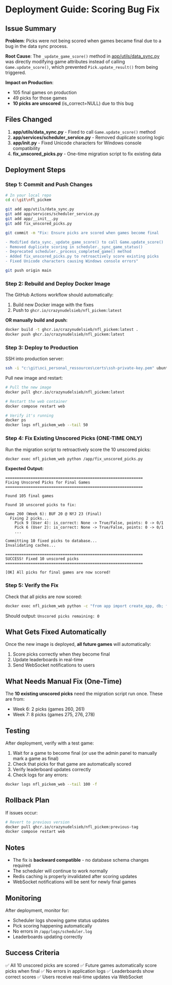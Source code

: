 # Deployment Guide: Scoring Bug Fix

## Issue Summary

**Problem**: Picks were not being scored when games became final due to a bug in the data sync process.

**Root Cause**: The `_update_game_score()` method in [app/utils/data_sync.py](app/utils/data_sync.py) was directly modifying game attributes instead of calling `Game.update_score()`, which prevented `Pick.update_result()` from being triggered.

**Impact on Production**:
- 105 final games on production
- 49 picks for those games
- **10 picks are unscored** (is_correct=NULL) due to this bug

## Files Changed

1. **app/utils/data_sync.py** - Fixed to call `Game.update_score()` method
2. **app/services/scheduler_service.py** - Removed duplicate scoring logic
3. **app/__init__.py** - Fixed Unicode characters for Windows console compatibility
4. **fix_unscored_picks.py** - One-time migration script to fix existing data

## Deployment Steps

### Step 1: Commit and Push Changes

```bash
# In your local repo
cd c:\git\nfl_pickem

git add app/utils/data_sync.py
git add app/services/scheduler_service.py
git add app/__init__.py
git add fix_unscored_picks.py

git commit -m "Fix: Ensure picks are scored when games become final

- Modified data_sync._update_game_score() to call Game.update_score()
- Removed duplicate scoring in scheduler._sync_game_status()
- Deprecated scheduler._process_completed_game() method
- Added fix_unscored_picks.py to retroactively score existing picks
- Fixed Unicode characters causing Windows console errors"

git push origin main
```

### Step 2: Rebuild and Deploy Docker Image

The GitHub Actions workflow should automatically:
1. Build new Docker image with the fixes
2. Push to `ghcr.io/crazynudelsieb/nfl_pickem:latest`

**OR manually build and push:**

```bash
docker build -t ghcr.io/crazynudelsieb/nfl_pickem:latest .
docker push ghcr.io/crazynudelsieb/nfl_pickem:latest
```

### Step 3: Deploy to Production

SSH into production server:

```bash
ssh -i "c:\git\oci_personal_ressources\certs\ssh-private-key.pem" ubuntu@158.180.50.199
```

Pull new image and restart:

```bash
# Pull the new image
docker pull ghcr.io/crazynudelsieb/nfl_pickem:latest

# Restart the web container
docker compose restart web

# Verify it's running
docker ps
docker logs nfl_pickem_web --tail 50
```

### Step 4: Fix Existing Unscored Picks (ONE-TIME ONLY)

Run the migration script to retroactively score the 10 unscored picks:

```bash
docker exec nfl_pickem_web python /app/fix_unscored_picks.py
```

**Expected Output:**
```
============================================================
Fixing Unscored Picks for Final Games
============================================================

Found 105 final games

Found 10 unscored picks to fix:

Game 260 (Week 6): BUF 20 @ NYJ 23 (Final)
  Fixing 2 picks...
    Pick 9 (User 4): is_correct: None -> True/False, points: 0 -> 0/1
    Pick 6 (User 2): is_correct: None -> True/False, points: 0 -> 0/1
    ...

Committing 10 fixed picks to database...
Invalidating caches...

============================================================
SUCCESS! Fixed 10 unscored picks
============================================================

[OK] All picks for final games are now scored!
```

### Step 5: Verify the Fix

Check that all picks are now scored:

```bash
docker exec nfl_pickem_web python -c "from app import create_app, db; from app.models import Game, Pick; app = create_app(); app.app_context().push(); final_game_ids = [g.id for g in Game.query.filter_by(is_final=True).all()]; unscored = Pick.query.filter(Pick.game_id.in_(final_game_ids), Pick.is_correct.is_(None)).count() if final_game_ids else 0; print(f'Unscored picks remaining: {unscored}'); print('✓ All picks scored!' if unscored == 0 else '✗ Still have unscored picks!')"
```

Should output: `Unscored picks remaining: 0`

## What Gets Fixed Automatically

Once the new image is deployed, **all future games** will automatically:
1. Score picks correctly when they become final
2. Update leaderboards in real-time
3. Send WebSocket notifications to users

## What Needs Manual Fix (One-Time)

The **10 existing unscored picks** need the migration script run once. These are from:
- Week 6: 2 picks (games 260, 261)
- Week 7: 8 picks (games 275, 276, 278)

## Testing

After deployment, verify with a test game:

1. Wait for a game to become final (or use the admin panel to manually mark a game as final)
2. Check that picks for that game are automatically scored
3. Verify leaderboard updates correctly
4. Check logs for any errors:

```bash
docker logs nfl_pickem_web --tail 100 -f
```

## Rollback Plan

If issues occur:

```bash
# Revert to previous version
docker pull ghcr.io/crazynudelsieb/nfl_pickem:previous-tag
docker compose restart web
```

## Notes

- The fix is **backward compatible** - no database schema changes required
- The scheduler will continue to work normally
- Redis caching is properly invalidated after scoring updates
- WebSocket notifications will be sent for newly final games

## Monitoring

After deployment, monitor for:
- Scheduler logs showing game status updates
- Pick scoring happening automatically
- No errors in `/app/logs/scheduler.log`
- Leaderboards updating correctly

## Success Criteria

✅ All 10 unscored picks are scored
✅ Future games automatically score picks when final
✅ No errors in application logs
✅ Leaderboards show correct scores
✅ Users receive real-time updates via WebSocket
